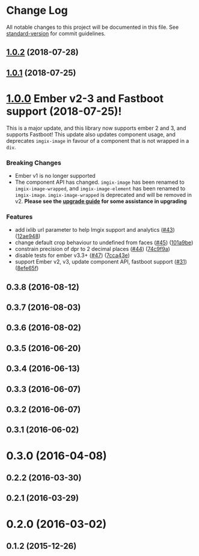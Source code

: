 # Change Log

All notable changes to this project will be documented in this file. See [standard-version](https://github.com/conventional-changelog/standard-version) for commit guidelines.

<a name="1.0.2"></a>
## [1.0.2](https://github.com/imgix/ember-cli-imgix/compare/v1.0.1...v1.0.2) (2018-07-28)



<a name="1.0.1"></a>
## [1.0.1](https://github.com/imgix/ember-cli-imgix/compare/v1.0.0...v1.0.1) (2018-07-25)



<a name="1.0.0"></a>
# [1.0.0](https://github.com/imgix/ember-cli-imgix/compare/v0.1.0...v1.0.0) Ember v2-3 and Fastboot support (2018-07-25)!

This is a major update, and this library now supports ember 2 and 3, and supports Fastboot! This update also updates component usage, and deprecates `imgix-image` in favour of a component that is not wrapped in a `div`.

### Breaking Changes

- Ember v1 is no longer supported
- The component API has changed. `imgix-image` has been renamed to `imgix-image-wrapped`, and `imgix-image-element` has been renamed to `imgix-image`. `imgix-image-wrapped` is deprecated and will be removed in v2. **Please see the [upgrade guide](https://github.com/imgix/ember-cli-imgix/tree/3b099198e9afefd26bceacb98e054f12422ac533#version-0x-to-version-1) for some assistance in upgrading**

### Features

- add ixlib url parameter to help Imgix support and analytics ([#43](https://github.com/imgix/ember-cli-imgix/issues/43)) ([12ae948](https://github.com/imgix/ember-cli-imgix/commit/12ae948))
- change default crop behaviour to undefined from faces ([#45](https://github.com/imgix/ember-cli-imgix/issues/45)) ([101a9be](https://github.com/imgix/ember-cli-imgix/commit/101a9be))
- constrain precision of dpr to 2 decimal places ([#44](https://github.com/imgix/ember-cli-imgix/issues/44)) ([74c9f9a](https://github.com/imgix/ember-cli-imgix/commit/74c9f9a))
- disable tests for ember v3.3+ ([#47](https://github.com/imgix/ember-cli-imgix/issues/47)) ([7cca43e](https://github.com/imgix/ember-cli-imgix/commit/7cca43e))
- support Ember v2, v3, update component API, fastboot support ([#31](https://github.com/imgix/ember-cli-imgix/issues/31)) ([8efe65f](https://github.com/imgix/ember-cli-imgix/commit/8efe65f))

<a name="0.3.8"></a>
## 0.3.8 (2016-08-12)



<a name="0.3.7"></a>
## 0.3.7 (2016-08-03)



<a name="0.3.6"></a>
## 0.3.6 (2016-08-02)



<a name="0.3.5"></a>
## 0.3.5 (2016-06-20)



<a name="0.3.4"></a>
## 0.3.4 (2016-06-13)



<a name="0.3.3"></a>
## 0.3.3 (2016-06-07)



<a name="0.3.2"></a>
## 0.3.2 (2016-06-07)



<a name="0.3.1"></a>
## 0.3.1 (2016-06-02)



<a name="0.3.0"></a>
# 0.3.0 (2016-04-08)



<a name="0.2.2"></a>
## 0.2.2 (2016-03-30)



<a name="0.2.1"></a>
## 0.2.1 (2016-03-29)



<a name="0.2.0"></a>
# 0.2.0 (2016-03-02)



<a name="0.1.2"></a>
## 0.1.2 (2015-12-26)
